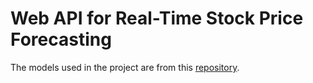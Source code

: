 # Web API for Real-Time Stock Price Forecasting

The models used in the project are from this [repository](https://github.com/saifx19/multivariate-lstm-stock-price-prediction).



